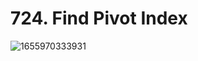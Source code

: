 # 724. Find Pivot Index

![1655970333931](https://user-images.githubusercontent.com/45015114/175244685-3feb4bfc-f8da-4bd2-8f65-e6a1b995ca82.png)
